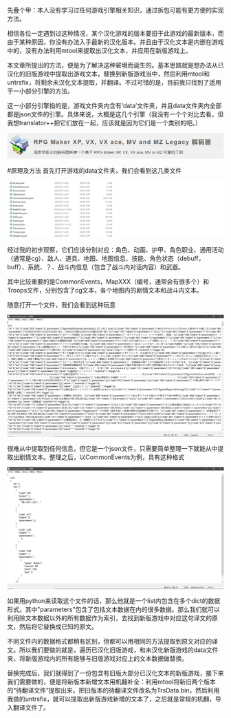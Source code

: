 先叠个甲：本人没有学习过任何游戏引擎相关知识，通过拆包可能有更方便的实现方法。

相信各位一定遇到过这种情况，某个汉化游戏的版本要旧于此游戏的最新版本，而由于某种原因，你没有办法入手最新的汉化版本。并且由于汉化文本是内嵌在游戏中的，没有办法利用mtool来提取出汉化文本，并应用在新版游戏上。

本文章所提出的方法，便是为了解决这种窘境而诞生的。基本思路就是想办法从已汉化的旧版游戏中提取出游戏文本，替换到新版游戏当中，然后利用mtool和untrsfix，将剩余未汉化文本提取，并翻译。不过可惜的是，目前我只找到了适用于一小部分引擎的方法。

这一小部分引擎指的是，游戏文件夹内含有‘data’文件夹，并且data文件夹内全部都是json文件的引擎。具体来说，大概是这几个引擎（我没有一个个对比去看，但我想translator++把它们放在一起，应该就是因为它们是一个类别的吧。）

![trs_extractor0.png](trs_extractor0.png)

#原理及方法
首先打开游戏的data文件夹，我们会看到这几类文件

![trs_extractor1.png](trs_extractor1.png)

经过我的初步观察，它们应该分别对应：角色、动画、护甲、角色职业、通用活动（通常是cg）、敌人、道具、地图、地图信息、技能、角色状态（debuff，buff）、系统、？、战斗内信息（包含了战斗内对话内容）和武器。

其中比较重要的是CommonEvents，MapXXX（编号，通常会有很多个）和Troops文件，分别包含了cg文本，各个地图内的剧情文本和战斗内文本。

随意打开一个文件，我们会看到这种玩意

![trs_extractor2.png](trs_extractor2.png)

很难从中提取到任何信息，但它是一个json文件，只需要简单整理一下就能从中提取出剧情文本。整理之后，以CommonEvents为例，具有这种格式

![trs_extractor3.png](trs_extractor3.png)

如果用python来读取这个文件的话，那么他就是一个list内包含在多个dict的数据形式。其中"parameters"包含了包括文本数据在内的很多数据。那么我们就可以利用除文本数据以外的所有数据作为索引，去找到新版游戏中对应这句译文的原文，然后将它替换成已知的原文。

不同文件内的数据格式都稍有区别，但都可以用相同的方法提取到原文对应的译文。所以我们要做的就是，遍历已汉化旧版游戏，和未汉化新版游戏的data文件夹，将新版游戏内的所有能够与旧版游戏对应上的文本数据做替换。

替换完成后，我们就得到了一份包含有旧版大部分已汉化文本的新版游戏，接下来我们需要做的，便是将新版本新增文本用机翻补全：利用mtool将新旧两个版本的“待翻译文件”提取出来，把旧版本的待翻译文件改名为TrsData.bin，然后利用我做的untrsfix，就可以提取出新版游戏新增的文本了，之后就是常规的机翻，导入翻译文件了。
